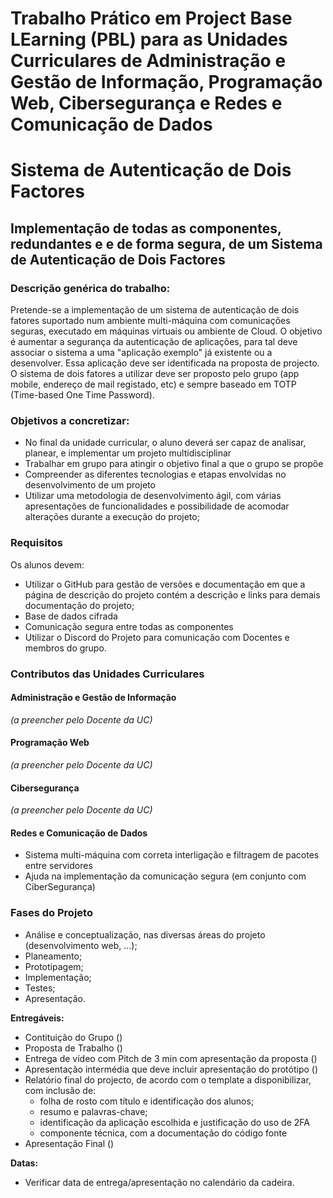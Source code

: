 # Trabalho Prático em Project Base LEarning (PBL) para as Unidades Curriculares de Administração e Gestão de Informação, Programação Web, Cibersegurança e Redes e Comunicação de Dados

# Sistema de Autenticação de Dois Factores 

## Implementação de todas as componentes, redundantes e e de forma segura, de um Sistema de Autenticação de Dois Factores

### Descrição genérica do trabalho:

Pretende-se a implementação de um sistema de autenticação de dois fatores suportado num ambiente multi-máquina com comunicações seguras, executado em máquinas virtuais ou ambiente de Cloud.
O objetivo é aumentar a segurança da autenticação de aplicações, para tal deve associar o sistema a uma "aplicação exemplo" já existente ou a desenvolver. Essa aplicação deve ser identificada na proposta de projecto.
O sistema de dois fatores a utilizar deve ser proposto pelo grupo (app mobile, endereço de mail registado, etc) e sempre baseado em TOTP (Time-based One Time Password). 

### Objetivos a concretizar:

- No final da unidade curricular, o aluno deverá ser capaz de analisar, planear, e implementar um projeto multidisciplinar
- Trabalhar em grupo para atingir o objetivo final a que o grupo se propõe
- Compreender as diferentes tecnologias e etapas envolvidas no desenvolvimento de um projeto
- Utilizar uma metodologia de desenvolvimento ágil, com várias apresentações de funcionalidades e possibilidade de acomodar alterações durante a execução do projeto;

### Requisitos

Os alunos devem:
- Utilizar o GitHub para gestão de versões e documentação em que a página de descrição do projeto contém a descrição e links para demais documentação do projeto;
- Base de dados cifrada
- Comunicação segura entre todas as componentes
- Utilizar o Discord do Projeto para comunicação com Docentes e membros do grupo.

### Contributos das Unidades Curriculares

#### Administração e Gestão de Informação 
*(a preencher pelo Docente da UC)*

#### Programação Web
*(a preencher pelo Docente da UC)*

#### Cibersegurança
*(a preencher pelo Docente da UC)*

#### Redes e Comunicação de Dados
- Sistema multi-máquina com correta interligação e filtragem de pacotes entre servidores
- Ajuda na implementação da comunicação segura (em conjunto com CiberSegurança)

### Fases do Projeto
- Análise e conceptualização, nas diversas áreas do projeto (desenvolvimento web, ...);
- Planeamento;
- Prototipagem;
- Implementação;
- Testes;
- Apresentação.

**Entregáveis:**
- Contituição do Grupo ()
- Proposta de Trabalho ()
- Entrega de vídeo com Pitch de 3 min com apresentação da proposta ()
- Apresentação intermédia que deve incluir apresentação do protótipo ()
- Relatório final do projecto, de acordo com o template a disponibilizar, com inclusão de:
  - folha de rosto com título e identificação dos alunos;
  - resumo e palavras-chave;
  - identificação da aplicação escolhida e justificação do uso de 2FA
  - componente técnica, com a documentação do código fonte
- Apresentação Final ()




**Datas:**
- Verificar data de entrega/apresentação no calendário da cadeira.


